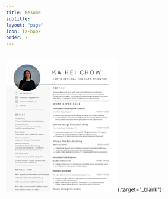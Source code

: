 ```yaml
---
title: Resume
subtitle: 
layout: "page"
icon: fa-book
order: 7
---
```


<div style="line-height:50%;">
    <br>
</div>

[<img alt="" width="300px" src="assets/images/cv.jpg" />](https://www.linkedin.com/in/ka-hei-chow-231345188/overlay/1707840896957/single-media-viewer/?profileId=ACoAACwwSwUBeaXCWKJnh7Jwqz-eX_-5NUqpQyk){:target="_blank"}



